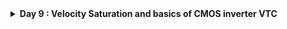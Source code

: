 <details>
  <Summary><strong> Day 9 : Velocity Saturation and basics of CMOS inverter VTC</strong></summary>

## Contents
- [SPICE Simulation for lower nodes](#spice-simulation-for-lower-nodes)
  - [Drain Current vs Gate Voltage for long and short channel device](#drain-current-vs-gate-voltage-for-long-and-short-channel-device)
  - [Velocity Saturation at lower and higher electric fields](#velocity-saturation-at-lower-and-higher-electric-fields)
  - [Velocity Saturation Drain Current Model](#velocity-saturation-drain-current-model)
  - [Lab Sky130 Id-Vgs](#lab-sky130-id-vgs)
- [CMOS Voltage Transfer Characteristics](#cmos-voltage-transfer-characteristics)
  - [MOSFET as a Switch](#mosfet-as-a-switch)

<a id="spice-simulation-for-lower-nodes"></a>
## SPICE Simulation for lower nodes
- The behavior of transistors with very short channel lengths (called short-channel devices) deviates considerably from the resistive and saturated models. The main reason for this deviation is the velocity saturation effect.
- We had seen previously that the drift velocity is modelled by:

  *Drift velocity,  v = -u (dV/dx)* i.e., the velocity of the carriers is proportional to the electrical field, independent of the value of that field. In other words, the carrier mobility is a constant.
- However, at high electric field strengths, the carriers fail to follow this linear model.
- When the electrical field along the channel reaches a critical value  E<sub>c</sub>, the velocity of the carriers tends to saturate due to scattering effects (collisions suffered by the carriers).
- The plot below shows the output characteristics of an NMOS device with W=1.8μm, L=1.2μm (W/L = 1.5).

![Alt Text](images/spice_simulation_for_lower_nodes.png)

**Linear Region**: *The region before V<sub>ds</sub> = V<sub>gs</sub> - V<sub>t</sub>, where I<sub>d</sub> varies linearly with V<sub>ds</sub>.* The drain current (I<sub>d</sub>) is a linear function of V<sub>ds</sub> in this region. It is defined for V<sub>ds</sub> < (V<sub>gs</sub> - V<sub>t</sub>).

**Saturation Region**:  *The region after V<sub>ds</sub> = V<sub>gs</sub> - V<sub>t</sub>, where I<sub>d</sub> is influenced by channel length modulation and V<sub>ds</sub>.* The drain current (I<sub>d</sub>) depends on channel length modulation and V<sub>ds</sub>. It is defined for V<sub>ds</sub> ≥ (V<sub>gs</sub> - V<sub>t</sub>).

<a id="drain-current-vs-gate-voltage-for-long-and-short-channel-device"></a>
### Drain Current vs Gate Voltage for long and short channel device

**Observation 1: SPICE Simulation for 2 different devices (Long Channel vs SHort Channel Characteristics)**
- Device1: W=1.8u, L=1.2u
- Device2: W=0.375u, L=0.25u

The plot below compares NMOS output characteristics for long channel and short channel devices with same W/L ratio
![Alt Text](images/obs1.png)
![Alt Text](images/quadratic_dependence_d1.png)
![Alt Text](images/linear_dependence_d2.png)

- In the above figures, the left plot corresponds to a device1 with W = 1.8μm and L = 1.2μm (long-channel device), and the right plot corresponds to device2 with W = 0.375μm and L = 0.25μm (short-channel device).
- Since the channel length is < 0.25μm in the second case, it is classified as a short-channel device.
- Both devices have the same W/L ratio, but different absolute Width (W) and Length (L), allowing us to compare their electrical behavior directly.
- When we apply a constant V<sub>ds</sub> and sweep V<sub>gs</sub>:
  - In long-channel devices, the drain current (I<sub>d</sub>) shows an ideal quadratic dependence on V<sub>gs</sub>.
  - In short-channel devices, I<sub>d</sub> remains quadratic at low V<sub>gs</sub> but gradually becomes linear at higher V<sub>gs</sub>. This is due to velocity saturation, which limits carrier velocity as the electric field increases. Once the carrier velocity reaches its maximum limit (velocity saturation), the I<sub>d</sub>-Vgs curve flattens into a linear region.

Thus, this plot clearly demonstrates how velocity saturation alters the I<sub>d</sub> behavior in short-channel devices — causing a transition from quadratic to linear dependence at higher V<sub>gs</sub>.

- For long-channel devices, drain current shows a quadratic dependence on gate voltage.
- For short-channel devices, it is quadratic at low gate voltage but becomes linear at higher voltages due to velocity saturation.

![Alt Text](images/id_vs_vgs.png)

<a id="velocity-saturation-at-lower-and-higher-electric-fields"></a>
### Velocity Saturation at lower and higher electric fields
- At lower electric fields, carrier velocity increases linearly with the electric field.
- At higher electric fields, velocity saturates and becomes constant due to velocity saturation.

![Alt Text](images/velocity_saturation.png)
![Alt Text](images/velocity_saturation1.png)
![Alt Text](images/velocity_saturation2.png)
![Alt Text](images/velocity_saturation3.png)

Short Channel devices (with *channel length<250nm*), has 4 modes of operation:
- Cutoff Region
- Resistive Region
- **Velocity Saturation Region** (Additional mode due to *velocity saturation* effect in short channel devices)
- Saturation Region

<a id="velocity-saturation-drain-current-model"></a>
### Velocity Saturation Drain Current Model

![Alt Text](images/vse1.png)
V<sub>dsat</sub> - Saturation voltage i.e. voltage at which device velocity saturates and is independent of V<sub>gs</sub> or V<sub>ds</sub>. It is a Technology Parameter.
![Alt Text](images/vse2.png)
![Alt Text](images/vse3.png)

**Observation 2: Peak Current Comparison - Long Channel vs Short Channel devices**
![Alt Text](images/obs2.png)
- The figure above compares the peak drain current (I<sub>d</sub>) between a long-channel and short-channel NMOS device.
- Peak current of Long-channel device (I<sub>d</sub>) = 410 μA (Left plot)
- Peak current of Short-channel device (I<sub>d</sub>) = 210 μA (Right plot)
- Even though short-channel devices allow for faster switching and smaller sizes, their peak drain current (I<sub>d</sub>) is lower than long-channel devices. The reduction in peak current is due to velocity saturation — which limits carrier velocity in short-channel devices. In long-channel devices, carriers accelerate freely, giving higher I<sub>d</sub>.

<a id="lab-sky130-id-vgs"></a>
### Lab Sky130 Id-Vgs
  <details>
      <Summary><strong> SPICE file: day2_nfet_idvds_L015_W039.spice</strong></summary>
          
          *Model Description
          .param temp=27
          
          *Including sky130 library files
          .lib "sky130_fd_pr/models/sky130.lib.spice" tt
          
          *Netlist Description
          XM1 Vdd n1 0 0 sky130_fd_pr__nfet_01v8 w=0.39 l=0.15
          R1 n1 in 55
          Vdd vdd 0 1.8V
          Vin in 0 1.8V
          
          *simulation commands
          .op
          .dc Vdd 0 1.8 0.1 Vin 0 1.8 0.2
          
          .control
          
          run
          display
          setplot dc1
          .endc
          .end
  </details>

**to plot the waveforms in ngspice:**

```bash
ngspice day2_nfet_idvds_L015_W039.spice 
plot -vdd#branch
```

**The plot of Ids vs Vds over constant Vgs:**
![Alt Text](images/id-vds_1.png)
Peak current = 196uA

  <details>
      <Summary><strong> SPICE file: day2_nfet_idvds_L015_W039.spice</strong></summary>
          
          *Model Description
          .param temp=27
          
          *Including sky130 library files
          .lib "sky130_fd_pr/models/sky130.lib.spice" tt
          
          *Netlist Description
          XM1 Vdd n1 0 0 sky130_fd_pr__nfet_01v8 w=0.39 l=0.15
          R1 n1 in 55
          Vdd vdd 0 1.8V
          Vin in 0 1.8V
          
          *simulation commands
          .op
          .dc Vin 0 1.8 0.1 
          
          .control
          
          run
          display
          setplot dc1
          .endc
          .end
  </details>

**to plot the waveforms in ngspice:**

```bash
ngspice day2_nfet_idvgs_L015_W039.spice
plot -vdd#branch
```

**The plot of Ids vs Vgs over constant Vds:**
![Alt Text](images/id-vgs_1.png)

<a id="cmos-voltage-transfer-characteristics"></a>
## CMOS Voltage Transfer Characteristics

<a id="mosfet-as-a-switch"></a>
### MOSFET as a Switch

- OFF State: The MOSFET behaves as an open switch (infinite OFF resistance) when: |V<sub>gs</sub>| < |V<sub>th</sub>|
- ON State: The MOSFET behaves as a closed switch (finite ON resistance) when: |V<sub>gs</sub>| > |V<sub>th</sub>|

![Alt Text](images/mos_device_characteristics.png)

### Introduction to standard MOS voltage current parameters
- The figure below shows the CMOS inverter in both transistor-level and switch-level representations:

![Alt Text](images/cmos_inverter_transistor_switch_view.png)


</details>
